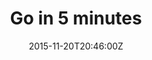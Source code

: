 ---
lastmod: 2015-11-20
date: 2015-11-20T20:46:00Z
description: "Code for Go in 5 Minutes Screencasts"
license: "Apache License 2.0"
licenseLink: "https://github.com/arschles/go-in-5-minutes/blob/master/LICENSE"
sitelink: http://www.goin5minutes.com/
sourcelink: https://github.com/arschles/go-in-5-minutes/tree/master/www
tags:
- screencasts
image: goin5minutes.png
title: Go in 5 minutes
---